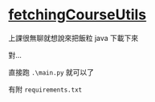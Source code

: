 # [fetchingCourseUtils](https://github.com/JelyFishhhhhh/fetchingCourseUtils)

上課很無聊就想說來把飯粒 java 下載下來

對...

直接跑 `.\main.py` 就可以了

有附 `requirements.txt`
